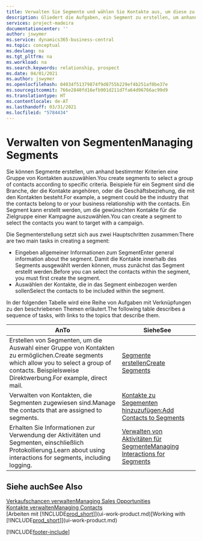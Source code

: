 ```yaml
---
title: Verwalten Sie Segmente und wählen Sie Kontakte aus, um diese zu berücksichtigen| Microsoft Docs
description: Gliedert die Aufgaben, ein Segment zu erstellen, um anhand bestimmter Kriterien eine Gruppe von Kontakten auszuwählen, zum Beispiel Kontakte in einer Branche, die Sie anvisieren möchten.
services: project-madeira
documentationcenter: ''
author: jswymer
ms.service: dynamics365-business-central
ms.topic: conceptual
ms.devlang: na
ms.tgt_pltfrm: na
ms.workload: na
ms.search.keywords: relationship, prospect
ms.date: 04/01/2021
ms.author: jswymer
ms.openlocfilehash: 04034f51379874f9d8755b229ef4b251af0be37e
ms.sourcegitcommit: 766e2840fd16efb901d211d7fa64d96766ac99d9
ms.translationtype: HT
ms.contentlocale: de-AT
ms.lasthandoff: 03/31/2021
ms.locfileid: "5784434"
---
```

# <a name="managing-segments"></a><span data-ttu-id="7aa2d-103">Verwalten von Segmenten</span><span class="sxs-lookup"><span data-stu-id="7aa2d-103">Managing Segments</span></span>
<span data-ttu-id="7aa2d-104">Sie können Segmente erstellen, um anhand bestimmter Kriterien eine Gruppe von Kontakten auszuwählen.</span><span class="sxs-lookup"><span data-stu-id="7aa2d-104">You create segments to select a group of contacts according to specific criteria.</span></span> <span data-ttu-id="7aa2d-105">Beispiele für ein Segment sind die Branche, der die Kontakte angehören, oder die Geschäftsbeziehung, die mit den Kontakten besteht.</span><span class="sxs-lookup"><span data-stu-id="7aa2d-105">For example, a segment could be the industry that the contacts belong to or your business relationship with the contacts.</span></span> <span data-ttu-id="7aa2d-106">Ein Segment kann erstellt werden, um die gewünschten Kontakte für die Zielgruppe einer Kampagne auszuwählen.</span><span class="sxs-lookup"><span data-stu-id="7aa2d-106">You can create a segment to select the contacts you want to target with a campaign.</span></span>

<span data-ttu-id="7aa2d-107">Die Segmenterstellung setzt sich aus zwei Hauptschritten zusammen:</span><span class="sxs-lookup"><span data-stu-id="7aa2d-107">There are two main tasks in creating a segment:</span></span>

* <span data-ttu-id="7aa2d-108">Eingeben allgemeiner Informationen zum Segment</span><span class="sxs-lookup"><span data-stu-id="7aa2d-108">Enter general information about the segment.</span></span> <span data-ttu-id="7aa2d-109">Damit die Kontakte innerhalb des Segments ausgewählt werden können, muss zunächst das Segment erstellt werden.</span><span class="sxs-lookup"><span data-stu-id="7aa2d-109">Before you can select the contacts within the segment, you must first create the segment.</span></span>
* <span data-ttu-id="7aa2d-110">Auswählen der Kontakte, die in das Segment einbezogen werden sollen</span><span class="sxs-lookup"><span data-stu-id="7aa2d-110">Select the contacts to be included within the segment.</span></span>

<span data-ttu-id="7aa2d-111">In der folgenden Tabelle wird eine Reihe von Aufgaben mit Verknüpfungen zu den beschriebenen Themen erläutert.</span><span class="sxs-lookup"><span data-stu-id="7aa2d-111">The following table describes a sequence of tasks, with links to the topics that describe them.</span></span>

| <span data-ttu-id="7aa2d-112">An</span><span class="sxs-lookup"><span data-stu-id="7aa2d-112">To</span></span> | <span data-ttu-id="7aa2d-113">Siehe</span><span class="sxs-lookup"><span data-stu-id="7aa2d-113">See</span></span> |
| --- | --- |
| <span data-ttu-id="7aa2d-114">Erstellen von Segmenten, um die Auswahl einer Gruppe von Kontakten zu ermöglichen.</span><span class="sxs-lookup"><span data-stu-id="7aa2d-114">Create segments which allow you to select a group of contacts.</span></span> <span data-ttu-id="7aa2d-115">Beispielsweise Direktwerbung.</span><span class="sxs-lookup"><span data-stu-id="7aa2d-115">For example, direct mail.</span></span> |[<span data-ttu-id="7aa2d-116">Segmente erstellen</span><span class="sxs-lookup"><span data-stu-id="7aa2d-116">Create Segments</span></span>](marketing-how-create-segment.md) |
| <span data-ttu-id="7aa2d-117">Verwalten von Kontakten, die Segmenten zugewiesen sind.</span><span class="sxs-lookup"><span data-stu-id="7aa2d-117">Manage the contacts that are assigned to segments.</span></span> |[<span data-ttu-id="7aa2d-118">Kontakte zu Segementen hinzuzufügen:</span><span class="sxs-lookup"><span data-stu-id="7aa2d-118">Add Contacts to Segments</span></span>](marketing-add-contact-segment.md) |
| <span data-ttu-id="7aa2d-119">Erhalten Sie Informationen zur Verwendung der Aktivitäten und Segmenten, einschließlich Protokollierung.</span><span class="sxs-lookup"><span data-stu-id="7aa2d-119">Learn about using interactions for segments, including logging.</span></span> |[<span data-ttu-id="7aa2d-120">Verwalten von Aktivitäten für Segmente</span><span class="sxs-lookup"><span data-stu-id="7aa2d-120">Managing Interactions for Segments</span></span>](marketing-interaction-segments.md) |

## <a name="see-also"></a><span data-ttu-id="7aa2d-121">Siehe auch</span><span class="sxs-lookup"><span data-stu-id="7aa2d-121">See Also</span></span>
[<span data-ttu-id="7aa2d-122">Verkaufschancen verwalten</span><span class="sxs-lookup"><span data-stu-id="7aa2d-122">Managing Sales Opportunities</span></span>](marketing-manage-sales-opportunities.md)  
[<span data-ttu-id="7aa2d-123">Kontakte verwalten</span><span class="sxs-lookup"><span data-stu-id="7aa2d-123">Managing Contacts</span></span>](marketing-contacts.md)  
<span data-ttu-id="7aa2d-124">[Arbeiten mit [!INCLUDE[prod_short](includes/prod_short.md)]](ui-work-product.md)</span><span class="sxs-lookup"><span data-stu-id="7aa2d-124">[Working with [!INCLUDE[prod_short](includes/prod_short.md)]](ui-work-product.md)</span></span>


[!INCLUDE[footer-include](includes/footer-banner.md)]